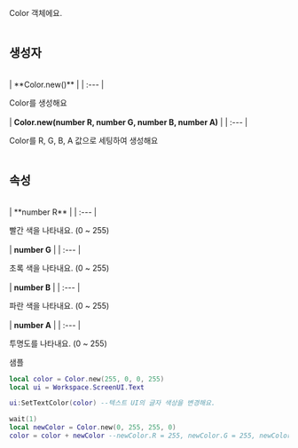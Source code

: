 
Color 객체에요. <br>
<br>
## **생성자**

<br>
| **Color.new()** |
| :--- |

Color를 생성해요 <br>
<br>
| **Color.new(number R, number G, number B, number A)** |
| :--- |

Color를 R, G, B, A 값으로 세팅하여 생성해요 <br>
<br>
## **속성**

<br>
| **number R** |
| :--- |

빨간 색을 나타내요. (0 ~ 255) <br>
<br>
| **number G** |
| :--- |

초록 색을 나타내요. (0 ~ 255) <br>
<br>
| **number B** |
| :--- |

파란 색을 나타내요. (0 ~ 255) <br>
<br>
| **number A** |
| :--- |

투명도를 나타내요. (0 ~ 255) <br>

샘플 <br>

```lua
local color = Color.new(255, 0, 0, 255)
local ui = Workspace.ScreenUI.Text

ui:SetTextColor(color) --텍스트 UI의 글자 색상을 변경해요.

wait(1)
local newColor = Color.new(0, 255, 255, 0)
color = color + newColor --newColor.R = 255, newColor.G = 255, newColor.B = 255, newColor.A = 255로 할당돼요.
```
